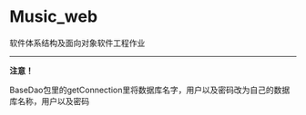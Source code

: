 # Music_web
软件体系结构及面向对象软件工程作业

---
**注意！**  

BaseDao包里的getConnection里将数据库名字，用户以及密码改为自己的数据库名称，用户以及密码
